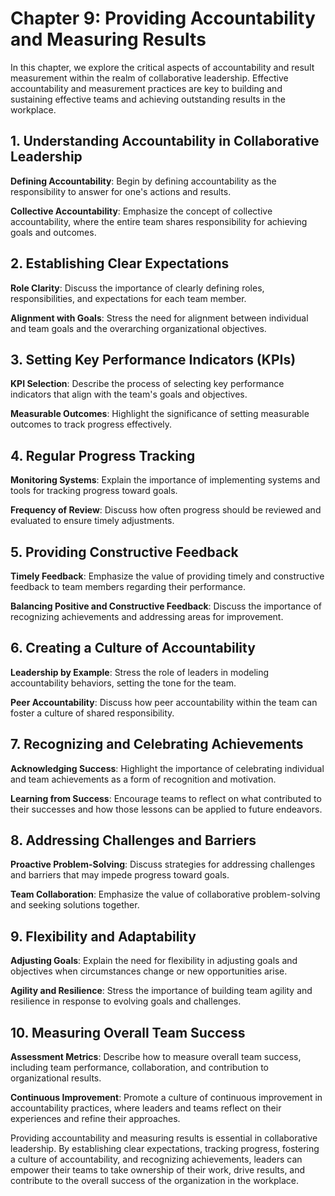 Chapter 9: Providing Accountability and Measuring Results
=========================================================

In this chapter, we explore the critical aspects of accountability and result measurement within the realm of collaborative leadership. Effective accountability and measurement practices are key to building and sustaining effective teams and achieving outstanding results in the workplace.

**1. Understanding Accountability in Collaborative Leadership**
---------------------------------------------------------------

**Defining Accountability**: Begin by defining accountability as the responsibility to answer for one's actions and results.

**Collective Accountability**: Emphasize the concept of collective accountability, where the entire team shares responsibility for achieving goals and outcomes.

**2. Establishing Clear Expectations**
--------------------------------------

**Role Clarity**: Discuss the importance of clearly defining roles, responsibilities, and expectations for each team member.

**Alignment with Goals**: Stress the need for alignment between individual and team goals and the overarching organizational objectives.

**3. Setting Key Performance Indicators (KPIs)**
------------------------------------------------

**KPI Selection**: Describe the process of selecting key performance indicators that align with the team's goals and objectives.

**Measurable Outcomes**: Highlight the significance of setting measurable outcomes to track progress effectively.

**4. Regular Progress Tracking**
--------------------------------

**Monitoring Systems**: Explain the importance of implementing systems and tools for tracking progress toward goals.

**Frequency of Review**: Discuss how often progress should be reviewed and evaluated to ensure timely adjustments.

**5. Providing Constructive Feedback**
--------------------------------------

**Timely Feedback**: Emphasize the value of providing timely and constructive feedback to team members regarding their performance.

**Balancing Positive and Constructive Feedback**: Discuss the importance of recognizing achievements and addressing areas for improvement.

**6. Creating a Culture of Accountability**
-------------------------------------------

**Leadership by Example**: Stress the role of leaders in modeling accountability behaviors, setting the tone for the team.

**Peer Accountability**: Discuss how peer accountability within the team can foster a culture of shared responsibility.

**7. Recognizing and Celebrating Achievements**
-----------------------------------------------

**Acknowledging Success**: Highlight the importance of celebrating individual and team achievements as a form of recognition and motivation.

**Learning from Success**: Encourage teams to reflect on what contributed to their successes and how those lessons can be applied to future endeavors.

**8. Addressing Challenges and Barriers**
-----------------------------------------

**Proactive Problem-Solving**: Discuss strategies for addressing challenges and barriers that may impede progress toward goals.

**Team Collaboration**: Emphasize the value of collaborative problem-solving and seeking solutions together.

**9. Flexibility and Adaptability**
-----------------------------------

**Adjusting Goals**: Explain the need for flexibility in adjusting goals and objectives when circumstances change or new opportunities arise.

**Agility and Resilience**: Stress the importance of building team agility and resilience in response to evolving goals and challenges.

**10. Measuring Overall Team Success**
--------------------------------------

**Assessment Metrics**: Describe how to measure overall team success, including team performance, collaboration, and contribution to organizational results.

**Continuous Improvement**: Promote a culture of continuous improvement in accountability practices, where leaders and teams reflect on their experiences and refine their approaches.

Providing accountability and measuring results is essential in collaborative leadership. By establishing clear expectations, tracking progress, fostering a culture of accountability, and recognizing achievements, leaders can empower their teams to take ownership of their work, drive results, and contribute to the overall success of the organization in the workplace.
